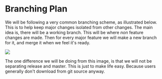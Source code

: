 # Branching Plan

We will be following a very common branching scheme, as illustrated below. This is to help keep major changes isolated from other changes. The main idea is, there will be a working branch. This will be where _non_ feature changes are made. Then for every major feature we will make a new branch for it, and merge it when we feel it's ready.

![](http://nvie.com/img/2009/12/Screen-shot-2009-12-24-at-11.32.03.png)

The one difference we will be doing from this image, is that we will not be separating release and master. This is just to make life easy. Because users generally don't download from git source anyway.